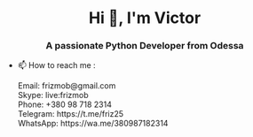 <h1 align="center">Hi 👋, I'm Victor</h1>
<h3 align="center">A passionate Python Developer from Odessa</h3>

- 📫 How to reach me : 
  <p> Email: frizmob@gmail.com <br>
  Skype: live:frizmob <br>
  Phone: +380 98 718 2314 <br>
  Telegram: https://t.me/friz25 <br>
  WhatsApp: https://wa.me/380987182314 <br>
